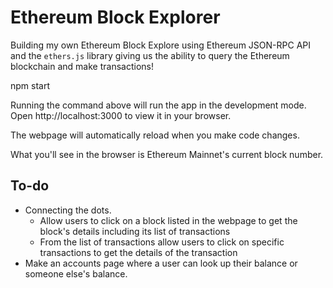 # Ethereum Block Explorer

Building my own Ethereum Block Explore using Ethereum JSON-RPC API and the `ethers.js` library giving us the ability to query the Ethereum blockchain and make transactions!

npm start

Running the command above will run the app in the development mode. Open http://localhost:3000 to view it in your browser.

The webpage will automatically reload when you make code changes.

What you'll see in the browser is Ethereum Mainnet's current block number. 

## To-do

- Connecting the dots.
  - Allow users to click on a block listed in the webpage to get the block's details including its list of transactions
  - From the list of transactions allow users to click on specific transactions to get the details of the transaction
- Make an accounts page where a user can look up their balance or someone else's balance.

